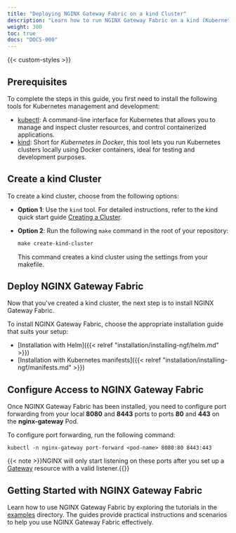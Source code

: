 ```yaml
---
title: "Deploying NGINX Gateway Fabric on a kind Cluster"
description: "Learn how to run NGINX Gateway Fabric on a kind (Kubernetes in Docker) cluster."
weight: 300
toc: true
docs: "DOCS-000"
---
```


{{< custom-styles >}}

## Prerequisites

To complete the steps in this guide, you first need to install the following tools for Kubernetes management and development:

- [kubectl](https://kubernetes.io/docs/tasks/tools/): A command-line interface for Kubernetes that allows you to manage and inspect cluster resources, and control containerized applications.
- [kind](https://kind.sigs.k8s.io/): Short for _Kubernetes in Docker_, this tool lets you run Kubernetes clusters locally using Docker containers, ideal for testing and development purposes.


## Create a kind Cluster

To create a kind cluster, choose from the following options:

- **Option 1**: Use the `kind` tool. For detailed instructions, refer to the kind quick start guide [Creating a Cluster](https://kind.sigs.k8s.io/docs/user/quick-start/#creating-a-cluster).

- **Option 2**: Run the following `make` command in the root of your repository:

   ```makefile
   make create-kind-cluster
   ```

   This command creates a kind cluster using the settings from your makefile.


## Deploy NGINX Gateway Fabric

Now that you've created a kind cluster, the next step is to install NGINX Gateway Fabric.

To install NGINX Gateway Fabric, choose the appropriate installation guide that suits your setup:

- [Installation with Helm]({{< relref "installation/installing-ngf/helm.md" >}})
- [Installation with Kubernetes manifests]({{< relref "installation/installing-ngf/manifests.md" >}})


## Configure Access to NGINX Gateway Fabric

Once NGINX Gateway Fabric has been installed, you need to configure port forwarding from your local **8080** and **8443** ports to ports **80** and **443** on the **nginx-gateway** Pod.

To configure port forwarding, run the following command:

```shell
kubectl -n nginx-gateway port-forward <pod-name> 8080:80 8443:443
```

{{< note >}}NGINX will only start listening on these ports after you set up a [Gateway](https://gateway-api.sigs.k8s.io/api-types/gateway/#gateway) resource with a valid listener.{{</note>}}

## Getting Started with NGINX Gateway Fabric

Learn how to use NGINX Gateway Fabric by exploring the tutorials in the [examples](https://github.com/nginxinc/nginx-gateway-fabric/tree/main/examples) directory. The guides provide practical instructions and scenarios to help you use NGINX Gateway Fabric effectively.
